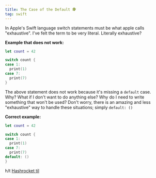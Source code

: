 ```yaml
---
title: The Case of the Default 🕵
tag: swift
---
```


In Apple's Swift language switch statements must be what apple calls "exhaustive". I've felt the term to be very literal. Literally exhaustive?

**Example that does not work:**

```swift
let count = 42

switch count {
case 1:
  print(1)
case 7:
  print(7)
}
```

The above statement does not work because it's missing a `default` case. Why? What if I don't want to do anything else? Why do I need to write something that won't be used? Don't worry, there is an amazing and less "exhaustive" way to handle these situations; simply `default: ()`

**Correct example:**

```swift
let count = 42

switch count {
case 1:
  print(1)
case 7:
  print(7)
default: ()
}
```

h/t [Hashrocket til](https://til.hashrocket.com/posts/f54575d4ef-the-case-of-the-default-)